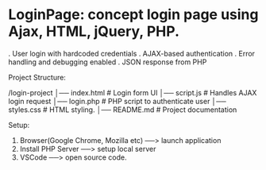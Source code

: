 # LoginPage: concept login page using Ajax, HTML, jQuery, PHP.

. User login with hardcoded credentials
. AJAX-based authentication
. Error handling and debugging enabled
. JSON response from PHP

Project Structure:

/login-project
│── index.html      # Login form UI
│── script.js       # Handles AJAX login request
│── login.php       # PHP script to authenticate user
│── styles.css      # HTML styling.
│── README.md       # Project documentation

Setup:

1) Browser(Google Chrome, Mozilla etc) ──> launch application
2) Install PHP Server ──> setup local server
3) VSCode ──> open source code.